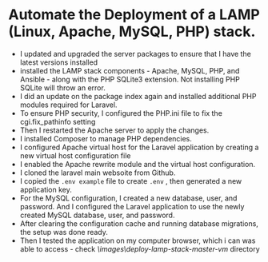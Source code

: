 # Automate the Deployment of a LAMP (Linux, Apache, MySQL, PHP) stack.

-  I updated and upgraded the server packages to ensure that I have the latest versions installed
- installed the LAMP stack components - Apache, MySQL, PHP, and Ansible - along with the PHP SQLite3 extension. Not installing PHP SQLite will throw an error.
- I did an update on the package index again and installed additional PHP modules required for Laravel.
- To ensure PHP security, I configured the PHP.ini file to fix the cgi.fix_pathinfo setting
- Then I restarted the Apache server to apply the changes.
- I installed Composer to manage PHP dependencies.
-  I configured Apache virtual host for the Laravel application by creating a new virtual host configuration file
- I enabled the Apache rewrite module and the virtual host configuration.
- I cloned the laravel main websoite from Github.
- I copied the `.env example` file to create `.env` , then generated a new application key.
- For the MySQL configuration, I created a new database, user, and password. And I configured the Laravel application to use the newly created MySQL database, user, and password.
- After clearing the configuration cache and running database migrations, the setup was done ready.
- Then I tested the application on my computer browser, which i can was able to access - check *\images\deploy-lamp-stack-master-vm* directory
